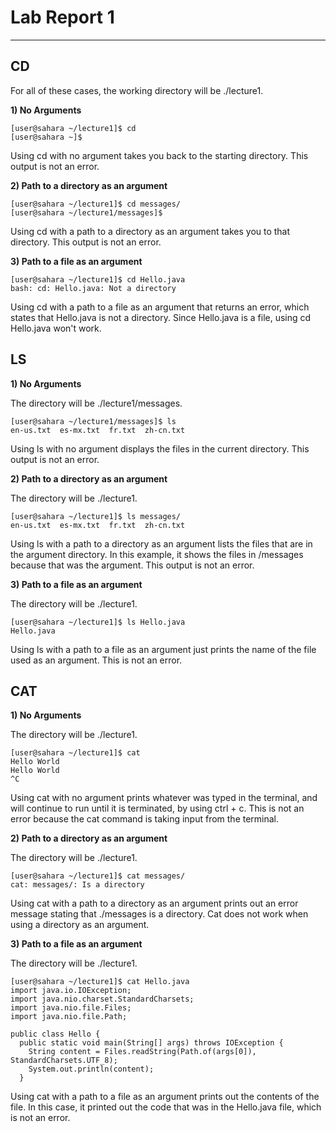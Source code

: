 # **Lab Report 1**
***
## CD
For all of these cases, the working directory will be ./lecture1.

**1) No Arguments**
```
[user@sahara ~/lecture1]$ cd
[user@sahara ~]$
```
Using cd with no argument takes you back to the starting directory. This output is not an error.

**2) Path to a directory as an argument**
```
[user@sahara ~/lecture1]$ cd messages/
[user@sahara ~/lecture1/messages]$
```
Using cd with a path to a directory as an argument takes you to that directory. This output is not an error.

**3) Path to a file as an argument**
```
[user@sahara ~/lecture1]$ cd Hello.java 
bash: cd: Hello.java: Not a directory
```
Using cd with a path to a file as an argument that returns an error, which states that Hello.java is not a directory. Since Hello.java is a file, using cd Hello.java won't work.

## LS

**1) No Arguments**

The directory will be ./lecture1/messages.

```
[user@sahara ~/lecture1/messages]$ ls
en-us.txt  es-mx.txt  fr.txt  zh-cn.txt
```
Using ls with no argument displays the files in the current directory. This output is not an error.

**2) Path to a directory as an argument**

The directory will be ./lecture1.

```
[user@sahara ~/lecture1]$ ls messages/
en-us.txt  es-mx.txt  fr.txt  zh-cn.txt
```
Using ls with a path to a directory as an argument lists the files that are in the argument directory. In this example, it shows the files in /messages because that was the argument. This output is not an error.

**3) Path to a file as an argument**

The directory will be ./lecture1.

```
[user@sahara ~/lecture1]$ ls Hello.java
Hello.java
```
Using ls with a path to a file as an argument just prints the name of the file used as an argument. This is not an error.

## CAT

**1) No Arguments**

The directory will be ./lecture1.

```
[user@sahara ~/lecture1]$ cat
Hello World
Hello World
^C
```
Using cat with no argument prints whatever was typed in the terminal, and will continue to run until it is terminated, by using ctrl + c. This is not an error because the cat command is taking input from the terminal. 

**2) Path to a directory as an argument**

The directory will be ./lecture1.

```
[user@sahara ~/lecture1]$ cat messages/
cat: messages/: Is a directory
```
Using cat with a path to a directory as an argument prints out an error message stating that ./messages is a directory. Cat does not work when using a directory as an argument. 

**3) Path to a file as an argument**

The directory will be ./lecture1.

```
[user@sahara ~/lecture1]$ cat Hello.java
import java.io.IOException;
import java.nio.charset.StandardCharsets;
import java.nio.file.Files;
import java.nio.file.Path;

public class Hello {
  public static void main(String[] args) throws IOException {
    String content = Files.readString(Path.of(args[0]), StandardCharsets.UTF_8);    
    System.out.println(content);
  }
```
Using cat with a path to a file as an argument prints out the contents of the file. In this case, it printed out the code that was in the Hello.java file, which is not an error.



